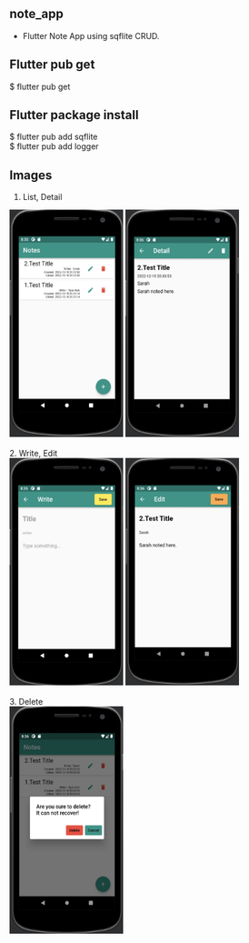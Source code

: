 ## note_app
- Flutter Note App using sqflite CRUD.

## Flutter pub get
$ flutter pub get

## Flutter package install
$ flutter pub add sqflite <br>
$ flutter pub add logger

## Images 
1. List, Detail <br>
<img src="./assets/images/note_list.jpg" width="200" height="400" />
<img src="./assets/images/note_detail.jpg" width="200" height="400" />
<br><br>
2. Write, Edit <br>
<img src="./assets/images/note_write.jpg" width="200" height="400" />
<img src="./assets/images/note_edit.jpg" width="200" height="400" />
<br><br>
3. Delete <br>
<img src="./assets/images/note_delete.jpg" width="200" height="400" />
<br>
